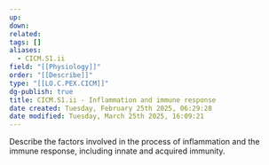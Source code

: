 ```yaml
---
up: 
down: 
related: 
tags: []
aliases:
  - CICM.S1.ii
field: "[[Physiology]]"
order: "[[Describe]]"
type: "[[LO.C.PEX.CICM]]"
dg-publish: true
title: CICM.S1.ii - Inflammation and immune response
date created: Tuesday, February 25th 2025, 06:29:28
date modified: Tuesday, March 25th 2025, 16:09:21
---
```


Describe the factors involved in the process of inflammation and the immune response, including innate and acquired immunity.
